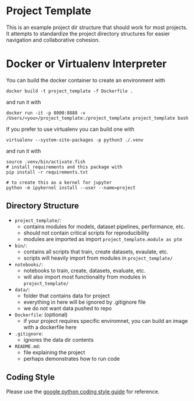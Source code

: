 # Project Template
This is an example project dir structure that should work for most projects. It attempts to standardize the project directory structures for easier navigation and collaborative cohesion. 

# Docker or Virtualenv Interpreter
You can build the docker container to create an environment with
```
docker build -t project_template -f Dockerfile .
```
and run it with
```
docker run -it -p 8000:8888 -v /Users/<you>/project_template:/project_template project_template bash
```
If you prefer to use virtualenv you can build one with
```
virtualenv --system-site-packages -p python3 ./.venv
```
and run it with
```
source .venv/bin/activate.fish
# install requirements and this package with
pip install -r requirements.txt

# to create this as a kernel for jupyter
python -m ipykernel install --user --name=project

```

## Directory Structure

- `project_template/`: 
	- contains modules for models, dataset pipelines, performance, etc. 
	- should not contain critical scripts for reproducibility
	- modules are imported as import `project_template.module as ptm`
- `bin/`:
	- contains all scripts that train, create datasets, evaulate, etc.
	- scripts will heavily import from modules in `project_template/`
- `notebooks/`:
	- notebooks to train, create, datasets, evaluate, etc.
	- will also import most functionality from modules in `project_template/`
- `data/`: 
	- folder that contains data for project
	- everything in here will be ignored by .gitignore file
	- we do not want data pushed to repo
- `Dockerfile`: (optional)
	- if your project requires specific enviromnet, you can build an image with a dockerfile here
- `.gitignore`:
	- ignores the data dir contents
- `README.md`:
	- file explaining the project
	- perhaps demonstrates how to run code

## Coding Style
Please use the [google python coding style guide](http://google.github.io/styleguide/pyguide.html) for reference. 
